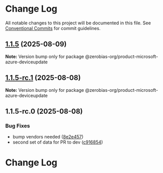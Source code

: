 # Change Log

All notable changes to this project will be documented in this file.
See [Conventional Commits](https://conventionalcommits.org) for commit guidelines.

## [1.1.5](https://github.com/zerobias-org/product/compare/@zerobias-org/product-microsoft-azure-deviceupdate@1.1.5-rc.1...@zerobias-org/product-microsoft-azure-deviceupdate@1.1.5) (2025-08-09)

**Note:** Version bump only for package @zerobias-org/product-microsoft-azure-deviceupdate





## [1.1.5-rc.1](https://github.com/zerobias-org/product/compare/@zerobias-org/product-microsoft-azure-deviceupdate@1.1.5-rc.0...@zerobias-org/product-microsoft-azure-deviceupdate@1.1.5-rc.1) (2025-08-08)

**Note:** Version bump only for package @zerobias-org/product-microsoft-azure-deviceupdate





## 1.1.5-rc.0 (2025-08-08)


### Bug Fixes

* bump vendors needed ([8e2e457](https://github.com/zerobias-org/product/commit/8e2e457e0b5d7141a05e8f2c178bc2854f2b7178))
* second set of data for PR to dev ([c916854](https://github.com/zerobias-org/product/commit/c916854bcf229b1c2042ffdea18472d66a061aaf))





# Change Log
